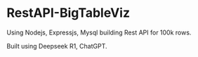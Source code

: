 ﻿# RestAPI-BigTableViz
 
 Using Nodejs, Expressjs, Mysql building Rest API for 100k rows.
 
 Built using Deepseek R1, ChatGPT.
